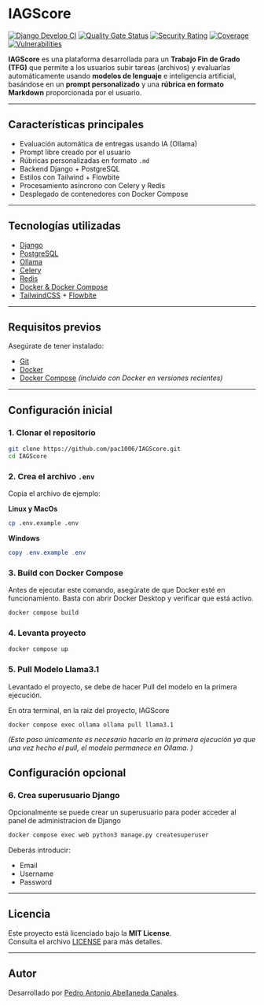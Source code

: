 # IAGScore
[![Django Develop CI](https://github.com/pac1006/IAGScore/actions/workflows/django_develop.yml/badge.svg?branch=develop)](https://github.com/pac1006/IAGScore/actions/workflows/django_develop.yml)
[![Quality Gate Status](https://sonarcloud.io/api/project_badges/measure?project=pac1006_IAGScore&metric=alert_status)](https://sonarcloud.io/summary/new_code?id=pac1006_IAGScore)
[![Security Rating](https://sonarcloud.io/api/project_badges/measure?project=pac1006_IAGScore&metric=security_rating)](https://sonarcloud.io/summary/new_code?id=pac1006_IAGScore)
[![Coverage](https://sonarcloud.io/api/project_badges/measure?project=pac1006_IAGScore&metric=coverage)](https://sonarcloud.io/summary/new_code?id=pac1006_IAGScore)
[![Vulnerabilities](https://sonarcloud.io/api/project_badges/measure?project=pac1006_IAGScore&metric=vulnerabilities)](https://sonarcloud.io/summary/new_code?id=pac1006_IAGScore)

**IAGScore** es una plataforma desarrollada para un **Trabajo Fin de Grado (TFG)** que permite a los usuarios subir tareas (archivos) y evaluarlas automáticamente usando **modelos de lenguaje** e inteligencia artificial, basándose en un **prompt personalizado** y una **rúbrica en formato Markdown** proporcionada por el usuario.

---

## Características principales

- Evaluación automática de entregas usando IA (Ollama)
- Prompt libre creado por el usuario
- Rúbricas personalizadas en formato `.md`
- Backend Django + PostgreSQL
- Estilos con Tailwind + Flowbite
- Procesamiento asíncrono con Celery y Redis
- Desplegado de contenedores con Docker Compose

---

## Tecnologías utilizadas

- [Django](https://www.djangoproject.com/)
- [PostgreSQL](https://www.postgresql.org/)
- [Ollama](https://ollama.com/)
- [Celery](https://docs.celeryq.dev/)
- [Redis](https://redis.io/)
- [Docker & Docker Compose](https://docs.docker.com/)
- [TailwindCSS](https://tailwindcss.com/) + [Flowbite](https://flowbite.com/)

---

## Requisitos previos

Asegúrate de tener instalado:
- [Git](https://git-scm.com/)
- [Docker](https://www.docker.com/)
- [Docker Compose](https://docs.docker.com/compose/)
 *(incluido con Docker en versiones recientes)*

---

## Configuración inicial

### 1. Clonar el repositorio

```bash
git clone https://github.com/pac1006/IAGScore.git
cd IAGScore 
```

### 2. Crea el archivo `.env`

Copia el archivo de ejemplo:

**Linux y MacOs**
```bash
cp .env.example .env
```
**Windows**
```powershell
copy .env.example .env
```

### 3. Build con Docker Compose
Antes de ejecutar este comando, asegúrate de que Docker esté en funcionamiento.
Basta con abrir Docker Desktop y verificar que está activo.

```bash
docker compose build
```

### 4. Levanta proyecto 

```bash
docker compose up
```

### 5. Pull Modelo Llama3.1
Levantado el proyecto, se debe de hacer Pull del modelo en la primera ejecución.

En otra terminal, en la raiz del proyecto, IAGScore

```bash
docker compose exec ollama ollama pull llama3.1
```
*(Este paso únicamente es necesario hacerlo en la primera ejecución ya que
una vez hecho el pull, el modelo permanece en Ollama.
)*
## Configuración opcional

### 6. Crea superusuario Django
Opcionalmente se puede crear un superusuario para poder acceder al panel de administracion de Django

```bash
docker compose exec web python3 manage.py createsuperuser
```
Deberás introducir:
- Email
- Username
- Password

---

## Licencia

Este proyecto está licenciado bajo la **MIT License**.  
Consulta el archivo [LICENSE](LICENSE) para más detalles.

---
## Autor

Desarrollado por [Pedro Antonio Abellaneda Canales](https://github.com/pac1006).
